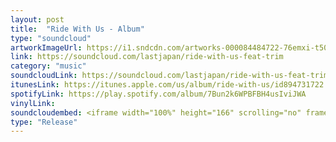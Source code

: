 ```yaml
---
layout: post
title:  "Ride With Us - Album"
type: "soundcloud"
artworkImageUrl: https://i1.sndcdn.com/artworks-000084484722-76emxi-t500x500.jpg
link: https://soundcloud.com/lastjapan/ride-with-us-feat-trim
category: "music"
soundcloudLink: https://soundcloud.com/lastjapan/ride-with-us-feat-trim
itunesLink: https://itunes.apple.com/us/album/ride-with-us/id894731722 
spotifyLink: https://play.spotify.com/album/7Bun2k6WPBFBH4usIviJWA
vinylLink: 
soundcloudembed: <iframe width="100%" height="166" scrolling="no" frameborder="no" allow="autoplay" src="https://w.soundcloud.com/player/?url=https%3A//api.soundcloud.com/tracks/137557789%3Fsecret_token%3Ds-KVj7d&color=%23ff5500&auto_play=false&hide_related=false&show_comments=true&show_user=true&show_reposts=false&show_teaser=true"></iframe>
type: "Release"
---
```


